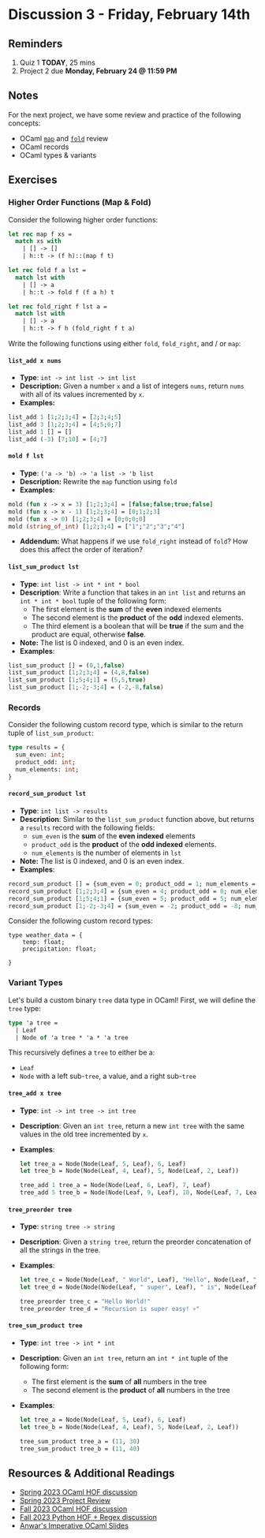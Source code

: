 # Discussion 3 - Friday, February 14th

## Reminders

1. Quiz 1 **TODAY**, 25 mins
2. Project 2 due **Monday, February 24 @ 11:59 PM**

## Notes

For the next project, we have some review and practice of the following concepts:

- OCaml [`map`](https://github.com/cmsc330-umd/spring23/tree/main/discussions/d4_hof#part-1-map) and [`fold`](https://github.com/cmsc330-umd/spring23/tree/main/discussions/d4_hof#part-2-fold) review
- OCaml records
- OCaml types & variants

## Exercises

### Higher Order Functions (Map & Fold)

Consider the following higher order functions:

```ocaml
let rec map f xs =
  match xs with
    | [] -> []
    | h::t -> (f h)::(map f t)

let rec fold f a lst =
  match lst with
    | [] -> a
    | h::t -> fold f (f a h) t

let rec fold_right f lst a =
  match lst with
    | [] -> a
    | h::t -> f h (fold_right f t a)
```

Write the following functions using either `fold`, `fold_right`, and / or `map`:

#### `list_add x nums`

- **Type**: `int -> int list -> int list`
- **Description:** Given a number `x` and a list of integers `nums`, return `nums` with all of its values incremented by `x`.
- **Examples:**

```ocaml
list_add 1 [1;2;3;4] = [2;3;4;5]
list_add 3 [1;2;3;4] = [4;5;6;7]
list_add 1 [] = []
list_add (-3) [7;10] = [4;7]
```

#### `mold f lst`

- **Type**: `('a -> 'b) -> 'a list -> 'b list`
- **Description:** Rewrite the `map` function using `fold`
- **Examples**:

```ocaml
mold (fun x -> x = 3) [1;2;3;4] = [false;false;true;false]
mold (fun x -> x - 1) [1;2;3;4] = [0;1;2;3]
mold (fun x -> 0) [1;2;3;4] = [0;0;0;0]
mold (string_of_int) [1;2;3;4] = ["1";"2";"3";"4"]
```

- **Addendum:** What happens if we use `fold_right` instead of `fold`? How does this affect the order of iteration?

#### `list_sum_product lst`

- **Type**: `int list -> int * int * bool`
- **Description**: Write a function that takes in an `int list` and returns an `int * int * bool` tuple of the following form:
  - The first element is the **sum** of the **even** indexed elements
  - The second element is the **product** of the **odd** indexed elements.
  - The third element is a boolean that will be **true** if the sum and the product are equal, otherwise **false**.
- **Note:** The list is 0 indexed, and 0 is an even index.
- **Examples**:

```ocaml
list_sum_product [] = (0,1,false)
list_sum_product [1;2;3;4] = (4,8,false)
list_sum_product [1;5;4;1] = (5,5,true)
list_sum_product [1;-2;-3;4] = (-2,-8,false)
```

### Records

Consider the following custom record type, which is similar to the return tuple of `list_sum_product`:

```ocaml
type results = {
  sum_even: int;
  product_odd: int;
  num_elements: int;
}
```

#### `record_sum_product lst`

- **Type**: `int list -> results`
- **Description**: Similar to the `list_sum_product` function above, but returns a `results` record with the following fields:
  - `sum_even` is the **sum** of the **even indexed** elements
  - `product_odd` is the **product** of the **odd indexed** elements.
  - `num_elements` is the number of elements in `lst`
- **Note:** The list is 0 indexed, and 0 is an even index.
- **Examples**:

```ocaml
record_sum_product [] = {sum_even = 0; product_odd = 1; num_elements = 0}
record_sum_product [1;2;3;4] = {sum_even = 4; product_odd = 8; num_elements = 4}
record_sum_product [1;5;4;1] = {sum_even = 5; product_odd = 5; num_elements = 4}
record_sum_product [1;-2;-3;4] = {sum_even = -2; product_odd = -8; num_elements = 4}
```

Consider the following custom record types:

```ocaml=
type weather_data = {
    temp: float;
    precipitation: float;
    
}
```


### Variant Types

Let's build a custom binary `tree` data type in OCaml! First, we will define the `tree` type:

```ocaml
type 'a tree =
  | Leaf
  | Node of 'a tree * 'a * 'a tree
```

This recursively defines a `tree` to either be a:

- `Leaf`
- `Node` with a left sub-`tree`, a value, and a right sub-`tree`

#### `tree_add x tree`

- **Type**: `int -> int tree -> int tree`
- **Description**: Given an `int tree`, return a new `int tree` with the same values in the old tree incremented by `x`.
- **Examples**:

  ```ocaml
  let tree_a = Node(Node(Leaf, 5, Leaf), 6, Leaf)
  let tree_b = Node(Node(Leaf, 4, Leaf), 5, Node(Leaf, 2, Leaf))

  tree_add 1 tree_a = Node(Node(Leaf, 6, Leaf), 7, Leaf)
  tree_add 5 tree_b = Node(Node(Leaf, 9, Leaf), 10, Node(Leaf, 7, Leaf))
  ```

#### `tree_preorder tree`

- **Type**: `string tree -> string`
- **Description**: Given a `string tree`, return the preorder concatenation of all the strings in the tree.
- **Examples**:

  ```ocaml
  let tree_c = Node(Node(Leaf, " World", Leaf), "Hello", Node(Leaf, "!", Leaf))
  let tree_d = Node(Node(Node(Leaf, " super", Leaf), " is", Node(Leaf, " easy!", Leaf)), "Recursion", Node(Leaf, " 💀", Leaf))

  tree_preorder tree_c = "Hello World!"
  tree_preorder tree_d = "Recursion is super easy! 💀"
  ```

#### `tree_sum_product tree`

- **Type**: `int tree -> int * int`
- **Description**: Given an `int tree`, return an `int * int` tuple of the following form:
  - The first element is the **sum** of **all** numbers in the tree
  - The second element is the **product** of **all** numbers in the tree
- **Examples**:

  ```ocaml
  let tree_a = Node(Node(Leaf, 5, Leaf), 6, Leaf)
  let tree_b = Node(Node(Leaf, 4, Leaf), 5, Node(Leaf, 2, Leaf))

  tree_sum_product tree_a = (11, 30)
  tree_sum_product tree_b = (11, 40)
  ```

## Resources & Additional Readings

- [Spring 2023 OCaml HOF discussion](https://github.com/cmsc330-umd/spring23/tree/main/discussions/d4_hof)
- [Spring 2023 Project Review](https://github.com/cmsc330-umd/spring23/tree/main/discussions/d5_project_review)
- [Fall 2023 OCaml HOF discussion](https://github.com/cmsc330fall23/cmsc330fall23/tree/main/discussions/d6_ocaml_hof)
- [Fall 2023 Python HOF + Regex discussion](https://github.com/cmsc330fall23/cmsc330fall23/tree/main/discussions/d2_hof_regex)
- [Anwar's Imperative OCaml Slides](https://bakalian.cs.umd.edu/assets/slides/10-imperative.pdf)